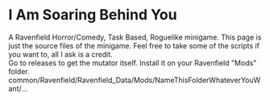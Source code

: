 # I Am Soaring Behind You
A Ravenfield Horror/Comedy, Task Based, Roguelike minigame.
This page is just the source files of the minigame. Feel free to take some of the scripts if you want to, all I ask is a credit.
</br   >
Go to releases to get the mutator itself. Install it on your Ravenfield "Mods" folder.
common/Ravenfield/Ravenfield_Data/Mods/NameThisFolderWhateverYouWant/...
